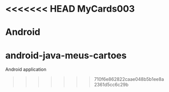 <<<<<<< HEAD
MyCards003
==========

Android
=======
android-java-meus-cartoes
=========================

Android application 
>>>>>>> 710f6e862822caae048b5b1ee8a2361d5cc6c29b
